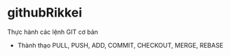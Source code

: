 # githubRikkei

Thực hành các lệnh GIT cơ bản

- Thành thạo PULL, PUSH, ADD, COMMIT, CHECKOUT, MERGE, REBASE